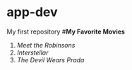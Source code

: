 # app-dev
My first repository
#**My Favorite Movies**
1. *Meet the Robinsons* 
2. *Interstellar*
3. *The Devil Wears Prada*
